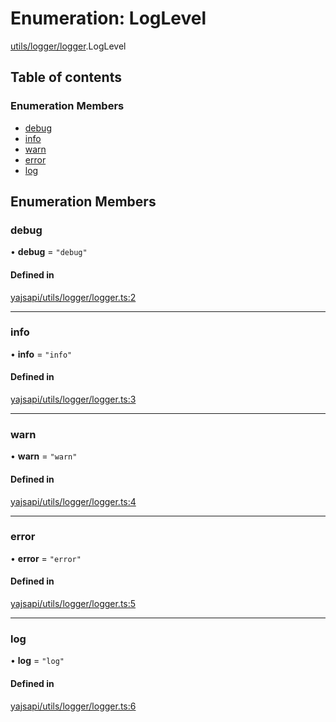 # Enumeration: LogLevel

[utils/logger/logger](../modules/utils_logger_logger.md).LogLevel

## Table of contents

### Enumeration Members

- [debug](utils_logger_logger.LogLevel.md#debug)
- [info](utils_logger_logger.LogLevel.md#info)
- [warn](utils_logger_logger.LogLevel.md#warn)
- [error](utils_logger_logger.LogLevel.md#error)
- [log](utils_logger_logger.LogLevel.md#log)

## Enumeration Members

### debug

• **debug** = ``"debug"``

#### Defined in

[yajsapi/utils/logger/logger.ts:2](https://github.com/golemfactory/yajsapi/blob/d7422f1/yajsapi/utils/logger/logger.ts#L2)

___

### info

• **info** = ``"info"``

#### Defined in

[yajsapi/utils/logger/logger.ts:3](https://github.com/golemfactory/yajsapi/blob/d7422f1/yajsapi/utils/logger/logger.ts#L3)

___

### warn

• **warn** = ``"warn"``

#### Defined in

[yajsapi/utils/logger/logger.ts:4](https://github.com/golemfactory/yajsapi/blob/d7422f1/yajsapi/utils/logger/logger.ts#L4)

___

### error

• **error** = ``"error"``

#### Defined in

[yajsapi/utils/logger/logger.ts:5](https://github.com/golemfactory/yajsapi/blob/d7422f1/yajsapi/utils/logger/logger.ts#L5)

___

### log

• **log** = ``"log"``

#### Defined in

[yajsapi/utils/logger/logger.ts:6](https://github.com/golemfactory/yajsapi/blob/d7422f1/yajsapi/utils/logger/logger.ts#L6)
